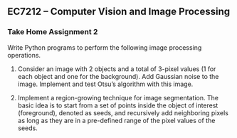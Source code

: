## EC7212 – Computer Vision and Image Processing
### Take Home Assignment 2

Write Python programs to perform the following image processing operations.

1. Consider an image with 2 objects and a total of 3-pixel values (1 for each object and
one for the background). Add Gaussian noise to the image. Implement and test Otsu’s
algorithm with this image.

2. Implement a region-growing technique for image segmentation. The basic idea is to
start from a set of points inside the object of interest (foreground), denoted as seeds,
and recursively add neighboring pixels as long as they are in a pre-defined range of
the pixel values of the seeds.
